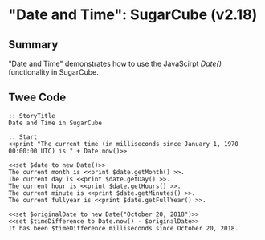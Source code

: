 # "Date and Time": SugarCube (v2.18)

## Summary

"Date and Time" demonstrates how to use the JavaScirpt *[Date() ](https://developer.mozilla.org/en-US/docs/Web/JavaScript/Reference/Global_Objects/Date)* functionality in SugarCube.

## Twee Code

```
:: StoryTitle
Date and Time in SugarCube

:: Start
<<print "The current time (in milliseconds since January 1, 1970 00:00:00 UTC) is " + Date.now()>>

<<set $date to new Date()>>
The current month is <<print $date.getMonth() >>.
The current day is <<print $date.getDay() >>.
The current hour is <<print $date.getHours() >>.
The current minute is <<print $date.getMinutes() >>.
The current fullyear is <<print $date.getFullYear() >>.

<<set $originalDate to new Date("October 20, 2018")>>
<<set $timeDifference to Date.now() - $originalDate>>
It has been $timeDifference milliseconds since October 20, 2018.

```
